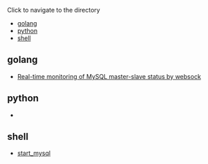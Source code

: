 Click to navigate to the directory

- [golang](#golang)
- [python](#python)
- [shell](#shell)









## golang

- [Real-time monitoring of MySQL master-slave status by websock](https://github.com/hiRainn/coding-treasure-trove/blob/master/golang/master-slave-by-ws.go)




## python

- 








## shell

- [start_mysql](https://github.com/hiRainn/coding-treasure-trove/blob/master/shell/start_mysql.sh)
